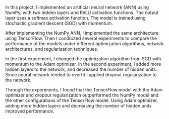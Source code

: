 In this project, I implemented an artificial neural network (ANN) using NumPy, with two hidden layers and ReLU activation functions. The output layer uses a softmax activation function. The model is trained using stochastic gradient descent (SGD) with momentum.

After implementing the NumPy ANN, I implemented the same architecture using TensorFlow. Then I conducted several experiments to compare the performance of the models under different optimization algorithms, network architectures, and regularization techniques.

In the first experiment, I changed the optimization algorithm from SGD with momentum to the Adam optimizer. In the second experiment, I added more hidden layers to the network, and decreased the number of hidden units. Since neural network tended to overfit I applied dropout regularization to the network.

Through the experiments, I found that the TensorFlow model with the Adam optimizer and dropout regularization outperformed the NumPy model and the other configurations of the TensorFlow model. Using Adam optimizer, adding more hidden layers and decreasing the number of hidden units improved performance.
